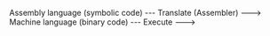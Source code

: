 Assembly language (symbolic code) --- Translate (Assembler) ---> Machine language (binary code) --- Execute --->
